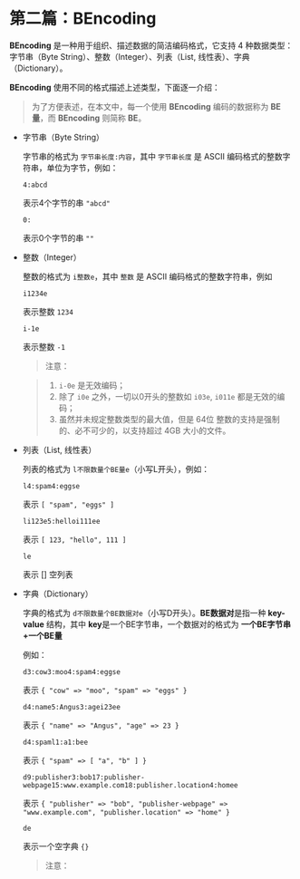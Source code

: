 # 第二篇：BEncoding

**BEncoding** 是一种用于组织、描述数据的简洁编码格式，它支持 4 种数据类型：字节串（Byte String）、整数（Integer）、列表（List, 线性表）、字典（Dictionary）。

**BEncoding** 使用不同的格式描述上述类型，下面逐一介绍：

> 为了方便表述，在本文中，每一个使用 **BEncoding** 编码的数据称为 **BE量**，而 **BEncoding** 则简称 **BE**。

-   字节串（Byte String）

    字节串的格式为 `字节串长度:内容`，其中 `字节串长度` 是 ASCII 编码格式的整数字符串，单位为字节，例如：

    ```
    4:abcd
    ```

    表示4个字节的串 `"abcd"`

    ```
    0:
    ```

    表示0个字节的串 `""`

-   整数（Integer）

    整数的格式为 `i整数e`，其中 `整数` 是 ASCII 编码格式的整数字符串，例如

    ```
    i1234e
    ```

    表示整数 `1234`

    ```
    i-1e
    ```

    表示整数 `-1`

    > 注意：

    > 1. `i-0e` 是无效编码；
    > 2. 除了 `i0e` 之外，一切以0开头的整数如 `i03e`, `i011e` 都是无效的编码；
    > 3. 虽然并未规定整数类型的最大值，但是 64位 整数的支持是强制的、必不可少的，以支持超过 4GB 大小的文件。

-   列表（List, 线性表）

    列表的格式为 `l不限数量个BE量e`（小写L开头），例如：

    ```
    l4:spam4:eggse
    ```

    表示 `[ "spam", "eggs" ]`

    ```
    li123e5:helloi111ee
    ```

    表示 `[ 123, "hello", 111 ]`

    ```
    le
    ```

    表示 [] 空列表

-   字典（Dictionary）

    字典的格式为 `d不限数量个BE数据对e`（小写D开头）。**BE数据对**是指一种 **key-value** 结构，其中 **key**是一个BE字节串，一个数据对的格式为 **一个BE字节串+一个BE量**
    
    例如：

    ```
    d3:cow3:moo4:spam4:eggse
    ```

    表示 `{ "cow" => "moo", "spam" => "eggs" }`

    ```
    d4:name5:Angus3:agei23ee
    ```

    表示 `{ "name" => "Angus", "age" => 23 }`

    ```
    d4:spaml1:a1:bee
    ```

    表示 `{ "spam" => [ "a", "b" ] }`

    ```
    d9:publisher3:bob17:publisher-webpage15:www.example.com18:publisher.location4:homee
    ```

    表示 `{ "publisher" => "bob", "publisher-webpage" => "www.example.com", "publisher.location" => "home" }`

    ```
    de
    ```

    表示一个空字典 `{}`

    > 注意：








